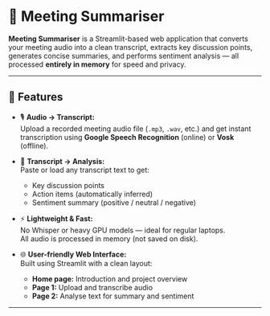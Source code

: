 # 📝 Meeting Summariser

**Meeting Summariser** is a Streamlit-based web application that converts your meeting audio into a clean transcript, extracts key discussion points, generates concise summaries, and performs sentiment analysis — all processed **entirely in memory** for speed and privacy.

---

## 🚀 Features

- 🎙️ **Audio → Transcript:**  
  Upload a recorded meeting audio file (`.mp3`, `.wav`, etc.) and get instant transcription using **Google Speech Recognition** (online) or **Vosk** (offline).

- 🧾 **Transcript → Analysis:**  
  Paste or load any transcript text to get:
  - Key discussion points  
  - Action items (automatically inferred)  
  - Sentiment summary (positive / neutral / negative)

- ⚡ **Lightweight & Fast:**  
  No Whisper or heavy GPU models — ideal for regular laptops.  
  All audio is processed in memory (not saved on disk).

- 🌐 **User-friendly Web Interface:**  
  Built using Streamlit with a clean layout:
  - **Home page:** Introduction and project overview  
  - **Page 1:** Upload and transcribe audio  
  - **Page 2:** Analyse text for summary and sentiment  

---

